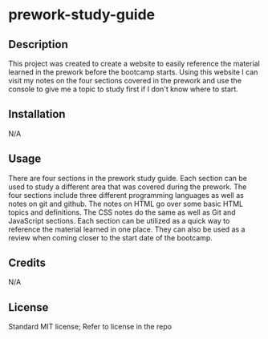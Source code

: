 # prework-study-guide

## Description

This project was created to create a website to easily reference the material learned in the prework before the bootcamp starts. Using this website I can visit my notes on the four sections covered in the prework and use the console to give me a topic to study first if I don't know where to start. 

## Installation

N/A

## Usage

There are four sections in the prework study guide. Each section can be used to study a different area that was covered during the prework. The four sections include three different programming languages as well as notes on git and github. The notes on HTML go over some basic HTML topics and definitions. The CSS notes do the same as well as Git and JavaScript sections. Each section can be utilized as a quick way to reference the material learned in one place. They can also be used as a review when coming closer to the start date of the bootcamp.

## Credits

N/A

## License

Standard MIT license; Refer to license in the repo


